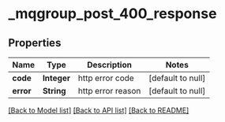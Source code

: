 # _mqgroup_post_400_response

## Properties

| Name      | Type        | Description       | Notes             |
|-----------|-------------|-------------------|-------------------|
| **code**  | **Integer** | http error code   | [default to null] |
| **error** | **String**  | http error reason | [default to null] |

[[Back to Model list]](../README.md#documentation-for-models) [[Back to API list]](../README.md#documentation-for-api-endpoints) [[Back to README]](../README.md)
